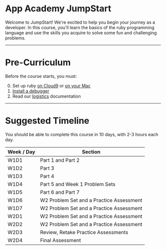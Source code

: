 # App Academy JumpStart

Welcome to JumpStart! We're excited to help you begin your journey as a developer. In this course, you'll learn the basics of the ruby programming language and use the skills you acquire to solve some fun and challenging problems.

---
# Pre-Curriculum

Before the course starts, you must:

0. Set up ruby [on Cloud9][ruby-setup] or [on your Mac][rbenv-setup]
0. [Install a debugger][debugger-setup]
0. Read our [logistics][logistics] documentation

[ruby-setup]: configuration/c9_setup.md
[debugger-setup]: configuration/debugger_setup.md
[rbenv-setup]: configuration/rbenv_setup.md
[logistics]: jumpstart/logistics.md

---
# Suggested Timeline

You should be able to complete this course in 10 days, with 2-3 hours each day.

| Week / Day | Section                                  |
|------------|------------------------------------------|
| W1D1       | Part 1 and Part 2                        |
| W1D2       | Part 3                                   |
| W1D3       | Part 4                                   |
| W1D4       | Part 5 and Week 1 Problem Sets           |
| W1D5       | Part 6 and Part 7                        |
| W1D6       | W2 Problem Set and a Practice Assessment |
| W1D7       | W2 Problem Set and a Practice Assessment |
| W2D1       | W2 Problem Set and a Practice Assessment |
| W2D2       | W2 Problem Set and a Practice Assessment |
| W2D3       | Review, Retake Practice Assessments      |
| W2D4       | Final Assessment                         |
